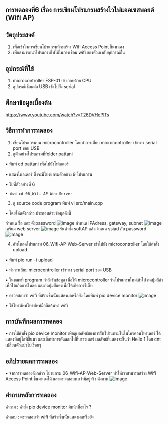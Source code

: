 ## การทดลองที่6 เรื่อง การเขียนโปรแกรมสร้างไวไฟแอคเซสพอยต์ (Wifi AP)

## วัตถุประสงค์
1.  เพื่อเข้าใจการเขียนโปรแกรมที่จะสร้าง Wifi Access Point ขึ้นมาเอง
2.  เพื่อสามารถนำโปรแกรมไปใช้ในการเชื่อม wifi ของตัวเองกับอุปกรณ์อื่น
 
## อุปกรณ์ที่ใช้
1. microcontroller ESP-01 ประกอบด้วย CPU
2. อุปกรณ์เชื่อมต่อ USB เข้าไปยัง serial

## ศึกษาข้อมูลเบื้องต้น
https://www.youtube.com/watch?v=T26DVHePlTs

## วิธีการทำการทดลอง
1. เขียนโปรแกรมบน microcontroller โดยทำการเสียบ microcontroller เข้าทาง serial port ขอบ USB
2. ดูตัวอย่างโปรแกรมที่folder pattani 
  
  • พิมพ์ cd pattani เพื่อไปยังโฟลเดอร์
  
  • แสดงโฟลเดอร์ ซึ่งจะมีโปรแกรมตัวอย่าง 9 โปรแกรม
  
  • ไปที่ตัวอย่างที่ 6
  
    • พิมพ์ cd 06_Wifi-AP-Web-Server
3. ดู source code program พิมพ์ vi src/main.cpp
  
  • โดยโค้ดดังกล่าว ประกอบด้วยข้อมูลดังนี้
  
   กำหนด ชื่อ และ ตั้งpassword 
      ![image](https://user-images.githubusercontent.com/80880074/112326409-13a75700-8ce7-11eb-83a9-9a729ad495c7.jpeg)
    กำหนด IPAdress, gateway, subnet
      ![image](https://user-images.githubusercontent.com/80880074/112326487-26219080-8ce7-11eb-9f5f-e1d06de13d74.jpeg)
    เตรียม web server
      ![image](https://user-images.githubusercontent.com/80880074/112326606-3cc7e780-8ce7-11eb-9598-581dfd744091.jpeg)
    รันคำสั่ง softAP แล้วกำหนด ssiad กับ password
      ![image](https://user-images.githubusercontent.com/80880074/112326686-4cdfc700-8ce7-11eb-9c41-5544a5b7a3dc.jpeg)
    
4. อัพโหลดโปรแกรม 06_Wifi-AP-Web-Server เข้าไปยัง microcontroller โดยใช้คำสั่ง upload
  
  • พิมพ์ pio run -t upload
  
  • ทำการเสียบ microcontroller เข้าทาง serial port ของ USB
  
  • ในขณะที่ program กำลังรันข้อมูล เพื่อให้ microcontroller รันโปรแกรมใหม่เข้าไป กดปุ่มสีดำเพื่อให้เกิดการโหลด และกดปุ่มสีแดงเพื่อให้เกิดการรีเซ็ท
    
  • ตรวจสอบว่า wifi ที่สร้างขึ้นนั้นแสดงผลหรือยัง โดยพิมพ์ pio device monitor 
  ![image](https://user-images.githubusercontent.com/80880074/112326787-697bff00-8ce7-11eb-8551-e0c159910449.jpeg)
  
  • ใช้โทรศัพท์โทรศัพท์มือถือค้นหา wifi

## การบันทึกผลการทดลอง
• การใช้คำสั่ง pio device monitor เพื่อดูผลลัพธ์ของการรันโปรแกรมในไมโครคอนโทรเลอร์ ได้แสดงที่อยู่ไอพีขึ้นมา และเมื่อทำการคัดลอกไปที่บราวเซอร์ ผลลัพธ์ที่แสดงจะขึ้นว่า Hello 1 โดย cnt เปลี่ยนตัวแปรไปเรื่อยๆ

## อภิปรายผลการทดลอง
  • จากการทดลองดังกล่าว โปรแกรม 06_Wifi-AP-Web-Server ทำให้เราสามารถสร้าง Wifi Access Point ขึ้นมาเองได้ และตรวจสอบพบว่ามีอยู่จริง ดังภาพ
![image](https://user-images.githubusercontent.com/80880074/112326864-7bf63880-8ce7-11eb-837b-793ce2dd4329.jpeg)
## คำถามหลังการทดลอง 
 คำถาม : คำสั่ง pio device monitor มีหน้าที่อะไร  ?
 
 คำตอบ : ตรวจสอบว่า wifi ที่สร้างขึ้นนั้นแสดงผลหรือยัง
 



